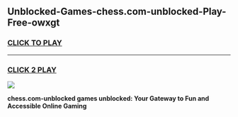 
## Unblocked-Games-chess.com-unblocked-Play-Free-owxgt
<h3>
<a href="https://premium76.site?title=chess.com-unblocked&ref=12A">CLICK TO PLAY</a></h3>
<hr>

<h3>
<a href="https://premium76.site?title=chess.com-unblocked&ref=12A">CLICK 2 PLAY</a>
  
</h3>

<a href="https://premium76.site?title=chess.com-unblocked&ref=12A"><img src="https://clearcache.store/games.png"></a>


**chess.com-unblocked games unblocked: Your Gateway to Fun and Accessible Online Gaming**

